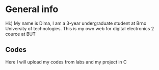 # General info
 Hi:) My name is Dima, I am a 3-year undergraduate student at Brno University of technologies. This is my own web for digital electronics 2 cource at BUT
 ## Codes
 Here I will upload my codes from labs and my project in C 
